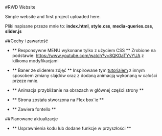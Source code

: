 #RWD Website

Simple website and first project uploaded here. 

Pliki napisane przeze mnie to: **index.html**, **style.css**, **media-queries.css**, **slider.js**

##Cechy i zawartość

- ** Responsywne MENU wykonane tylko z użyciem CSS **
Zrobione na podstawie: https://www.youtube.com/watch?v=8QKOaTYvYUA z kilkoma modyfikacjami

- ** Baner ze sliderem zdjęć **
Inspirowane tym [tutorialem](https://www.youtube.com/watch?v=7ZO2RTMNSAY) z innym sposobem zmiany slajdów oraz z dodaną animacją wykonaną w całości przeze mnie.

- ** Animacja przybliżanie na obrazach w głównej części strony **

- ** Strona została stworzona na Flex box`ie **

- ** Zawiera fontello **

##Planowane aktualizacje

- ** Usprawnienia kodu lub dodane funkcje w przyszłości **